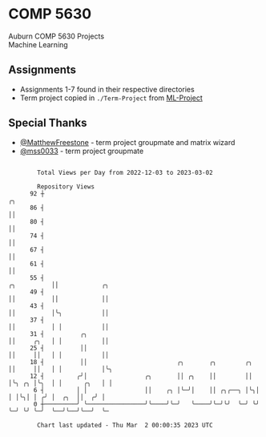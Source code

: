 # COMP 5630
Auburn COMP 5630 Projects  
Machine Learning

## Assignments
- Assignments 1-7 found in their respective directories
- Term project copied in `./Term-Project` from [ML-Project](https://github.com/wumphlett/ML-Project)

## Special Thanks
- [@MatthewFreestone](https://github.com/MatthewFreestone) - term project groupmate and matrix wizard
- [@mss0033](https://github.com/mss0033) - term project groupmate

```

        Total Views per Day from 2022-12-03 to 2023-03-02

        Repository Views
      92 ┼                                                                       ╭╮
      86 ┤                                                                       ││
      80 ┤                                                                       ││
      74 ┤                                                                       ││
      67 ┤                                                                       ││
      61 ┤                                                                       ││
      55 ┤                                                           ╭╮          ││            ╭╮
      49 ┤                                                           ││          ││            ││
      43 ┤                                                           ││          │╰╮           ││
      37 ┤                                                           ││          │ │           ││
      31 ┤          ╭╮                                               ││     ╭╮   │ │           ││
      25 ┤          ││                                               ││     ││   │ │           ││
      18 ┤          ││                         ╭╮       ╭╮        ╭╮ ││     ││   │ │           │╰╮
      12 ┤         ╭╯│                ╭╮       ││ ╭╮    ││        ││ │╰╮ ╭╮ │╰╮  │ │      ╭╮   │ │
       6 ┤         │ │                ││    ╭╮ │╰─╯│    ││ ╭╮╭──╮ │╰╮│ │ │╰╮│ │ ╭╯ │  ╭╮  ││  ╭╯ │
       0 ┼─────────╯ ╰────────────────╯╰────╯╰─╯   ╰────╯╰─╯╰╯  ╰─╯ ╰╯ ╰─╯ ╰╯ ╰─╯  ╰──╯╰──╯╰──╯  ╰─

        Chart last updated - Thu Mar  2 00:00:35 2023 UTC
        
```
